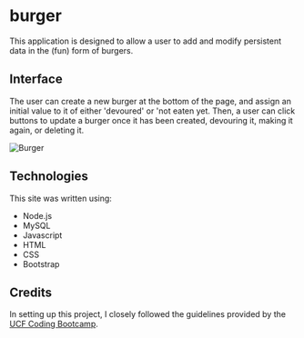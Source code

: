 # burger

This application is designed to allow a user to add and modify persistent data in the (fun) form of burgers.

## Interface
The user can create a new burger at the bottom of the page, and assign an initial value to it of either 'devoured' or 'not eaten yet. Then, a user can click buttons to update a burger once it has been created, devouring it, making it again, or deleting it.


![Burger](assets/images/BurgerApp.gif "UI for Burger App")

## Technologies
This site was written using:
* Node.js
* MySQL
* Javascript
* HTML
* CSS
* Bootstrap

## Credits
In setting up this project, I closely followed the guidelines provided by the [UCF Coding Bootcamp](https://github.com/UCF-Coding-Boot-Camp/UCF-ORL-FSF-FT-11-2019-U-C).